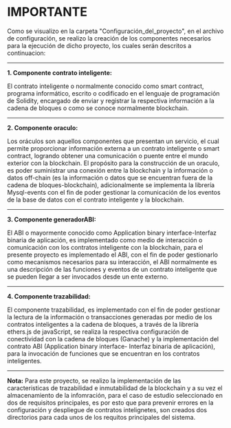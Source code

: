 # **IMPORTANTE**

Como se visualizo en la carpeta "Configuración_del_proyecto", en el archivo de configuración, se realizo la creación de los componentes necesarios para la ejecución de dicho proyecto, los cuales serán descritos a continuacion:

------------------------------------------
  **1. Componente contrato inteligente:**
  
El contrato inteligente o normalmente conocido como smart contract, programa informático, escrito o codificado en el lenguaje de programación de Solidity, encargado de enviar y registrar la respectiva información a la cadena de bloques o como se conoce normalmente blockchain.

------------------------------------------
  **2. Componente oraculo:**
  
Los oráculos son aquellos componentes que presentan un servicio, el cual permite proporcionar información externa a un contrato inteligente o smart contract, logrando obtener una comunicación o puente entre el mundo exterior con la blockchain. El propósito para la construcción de un oraculo, es poder suministrar una conexión entre la blockchain y la información o datos off-chain (es la información o datos que se encuentran fuera de la cadena de bloques-blockchain), adicionalmente se implementa la librería Mysql-events con el fin de poder gestionar la comunicación de los eventos de la base de datos con el contrato inteligente y la blockchain.

------------------------------------------
  **3. Componente generadorABI:**

El ABI o mayormente conocido como Application binary interface-Interfaz binaria de aplicación, es implementado como medio de interacción o comunicación con los contratos inteligente con la blockchain, para el presente proyecto es implementado el ABI, con el fin de poder gestionarlo como mecanismos necesarios para su interacción, el ABI normalmente es una descripción de las funciones y eventos de un contrato inteligente que se pueden llegar a ser invocados desde un ente externo.

------------------------------------------
  **4. Componente trazabilidad:**

El componente trazabilidad, es implementado con el fin de poder gestionar la lectura de la información o transacciones generadas por medio de los contratos inteligentes a la cadena de bloques, a través de la librería ethers.js de javaScript, se realiza la respectiva configuración de conectividad con la cadena de bloques (Ganache) y la implementación del contrato ABI (Application binary interface- Interfaz binaria de aplicación), para la invocación de funciones que se encuentran en los contratos inteligentes.

------------------------------------------
**Nota:**
Para este proyecto, se realizo la implementación de las caracteristicas de trazabilidad e inmutabilidad de la blockchain y a su vez el almacenamiento de la infomración, para el caso de estudio seleccionado en dos de requisitos principales, es por esto que para prevenir errores en la configuración y despliegue de contratos intelignetes, son creados dos directorios para cada unos de los requitos principales del sistema.

